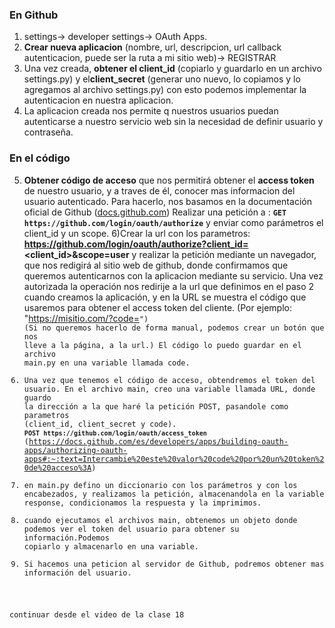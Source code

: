 ### En Github

1) settings-> developer settings-> OAuth Apps.
2) **Crear nueva aplicacion** (nombre, url, descripcion, url callback autenticacion, puede ser la ruta a mi sitio web)-> REGISTRAR
3) Una vez creada, **obtener el client_id** (copiarlo y guardarlo en un archivo settings.py) y el**client_secret** (generar uno nuevo, lo copiamos y lo agregamos al archivo settings.py) con esto podemos implementar la autenticacion en nuestra aplicacion.
4) La aplicacion creada nos permite q nuestros usuarios puedan autenticarse a nuestro servicio web sin la necesidad de definir usuario y contraseña.

### En el código

5) **Obtener código de acceso** que nos permitirá obtener el **access token** de nuestro usuario, y a traves de él, conocer mas informacion del usuario autenticado. 
Para hacerlo, nos basamos en la documentación oficial de Github ([docs.github.com](https://docs.github.com/es/developers/apps/building-oauth-apps/authorizing-oauth-apps#:~:text=1.%20Solicitud%20de%20la%20identidad%20de%20un%20usuario%20de%20GitHub))
Realizar una petición a :
**`GET https://github.com/login/oauth/authorize`** 
y enviar como parámetros el client_id y un scope.
6)Crear la url con los parametros:
**https://github.com/login/oauth/authorize?client_id=<client_id>&scope=user** y realizar la petición mediante un navegador, que nos redigirá al sitio web de github, donde confirmamos que queremos autenticarnos con la aplicacion mediante su servicio. Una vez autorizada la operación nos redirije a la url que definimos en el paso 2 cuando creamos la aplicación, y en la URL se muestra el código que usaremos para obtener el access token del cliente. (Por ejemplo: "https://misitio.com/?code=<code>") (Si no queremos hacerlo de forma manual, podemos crear un botón que nos lleve a la página, a la url.) 
El código lo puedo guardar en el archivo main.py en una variable llamada code. 
1) Una vez que tenemos el código de acceso, obtendremos el token del usuario. En el archivo main, creo una variable llamada URL, donde guardo la dirección a la que haré la petición POST, pasandole como parametros (client_id, client_secret y code).  **`POST https://github.com/login/oauth/access_token`** 
(https://docs.github.com/es/developers/apps/building-oauth-apps/authorizing-oauth-apps#:~:text=Intercambie%20este%20valor%20code%20por%20un%20token%20de%20acceso%3A)
1) en main.py defino un diccionario con los parámetros y con los encabezados, y realizamos la petición, almacenandola en la variable response, condicionamos la respuesta y la imprimimos.
2)  cuando ejecutamos el archivos main, obtenemos un objeto donde podemos ver el token del usuario para obtener su información.Podemos copiarlo y almacenarlo en una variable.
3)  Si hacemos una peticion al servidor de Github, podremos obtener mas información del usuario.

continuar desde el video de la clase 18